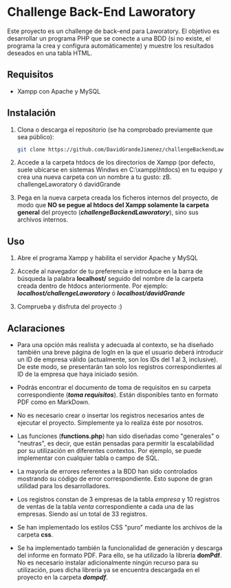 # Challenge Back-End Laworatory

Este proyecto es un challenge de back-end para Laworatory. El objetivo es desarrollar un programa PHP que se conecte a una BDD (si no existe, el programa la crea y configura automáticamente) y muestre los resultados deseados en una tabla HTML.

## Requisitos
- Xampp con Apache y MySQL

## Instalación

1. Clona o descarga el repositorio (se ha comprobado previamente que sea público):
    ```bash
    git clone https://github.com/DavidGrandeJimenez/challengeBackendLaworatory.git
    ```
2. Accede a la carpeta htdocs de los directorios de Xampp (por defecto, suele ubicarse en sistemas Windws  en C:\xampp\htdocs) en tu equipo y crea una nueva carpeta con un nombre a tu gusto: zB. challengeLaworatory ó davidGrande

3. Pega en la nueva carpeta creada los ficheros internos del proyecto, de modo que **NO se pegue al htdocs del Xampp solamente la carpeta general** del proyecto (***challengeBackendLaworatory***), sino sus archivos internos.
    

## Uso

1. Abre el programa Xampp y habilita el servidor Apache y MySQL

2. Accede al navegador de tu preferencia e introduce en la barra de búsqueda la palabra **localhost/** seguido del nombre de la carpeta creada dentro de htdocs anteriormente. Por ejemplo: ***localhost/challengeLaworatory*** ó ***localhost/davidGrande***

3. Comprueba y disfruta del proyecto :)

## Aclaraciones
- Para una opción más realista y adecuada al contexto, se ha diseñado también una breve página de logIn en la que el usuario deberá introducir un ID de empresa válido (actualmente, son los IDs del 1 al 3, inclusive). De este modo, se presentarán tan solo los registros correspondientes al ID de la empresa que haya iniciado sesión.


- Podrás encontrar el documento de toma de requisitos en su carpeta correspondiente (***toma requisitos***). Están disponibles tanto en formato PDF como en MarkDown.

- No es necesario crear o insertar los registros necesarios antes de ejecutar el proyecto. Simplemente ya lo realiza éste por nosotros.

- Las funciones (**functions.php**) han sido diseñadas como "generales" o "neutras", es decir, que están pensadas para permitir la escalabilidad por su utilización en diferentes contextos. Por ejemplo, se puede implementar con cualquier tabla o campo de SQL.

- La mayoría de errores referentes a la BDD han sido controlados mostrando su código de error correspondiente. Esto supone de gran utilidad para los desarrolladores.

- Los registros constan de 3 empresas de la tabla *empresa* y 10 registros de ventas de la tabla *venta* correspondiente a cada una de las empresas. Siendo así un total de 33 registros.

- Se han implementado los estilos CSS "puro" mediante los archivos de la carpeta **css**.

- Se ha implementado también la funcionalidad de generación y descarga del informe en formato PDF. Para ello, se ha utilizado la librería **domPdf**. No es necesario instalar adicionalmente ningún recurso para su utilización, pues dicha librería ya se encuentra descargada en el proyecto en la carpeta ***dompdf***.